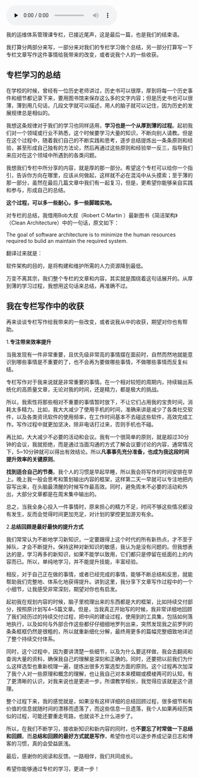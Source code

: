 <audio id="audio" title="结束语 | 学习的过程，多些耐心和脚踏实地" controls="" preload="none"><source id="mp3" src="https://static001.geekbang.org/resource/audio/04/db/04c469dac8409e5bd061a8da619305db.mp3"></audio>

我的运维体系管理课专栏，已接近尾声，这是最后一篇，也是我们的结束语。

我打算分两部分来写，一部分来对我们的专栏学习做个总结，另一部分打算写一下专栏文章写作这件事情给我带来的改变，或者说我个人的一些收获。

## 专栏学习的总结

在学校的时候，曾经有一位历史老师讲过，历史书可以很厚，厚到将每一个历史事件和细节都记录下来，要用图书馆来保存这么多的文字内容；但是历史书也可以很薄，薄到用几句话，几段文字就可以描述，用人的脑子就可以记住，因为历史的发展规律总是相似的。

我想这条规律对于我们的学习也同样适用，**学习也是一个从厚到薄的过程**。起初我们对一个领域或行业不熟悉，这个时候要学习大量的知识，不断向别人请教。但是在这个过程中，随着我们自己的不断实践和思考，逐步总结提炼出一条条原则和经验，甚至形成自己独有的方法论，然后再通过这些原则和经验举一反三，指导我们来应对在这个领域中所遇到的各类问题。

我想我们专栏中所分享的内容，就是厚的那一部分。希望这个专栏可以给你一个指引，告诉你方向在哪里，应该从何做起，这样就不必在混沌中从头摸索；至于薄的那一部分，虽然在最后几篇文章中我们有一起复习，但是，更希望你能够亲自实践和参与，形成自己的总结。

**这个过程，可以多一些耐心，多一些脚踏实地。**

对专栏的总结，我借用Bob大叔（Robert C·Martin ）最新图书《简洁架构》（Clean Architecture）中的一句话，原文如下：

> 
<p>The goal of software architecture is to minimize the human resources<br />
required to bulid an maintain the required system.</p>


翻译过来就是：

> 
软件架构的目的，是将构建和维护所需的人力资源降到最低。


万变不离其宗，我们整个专栏的文章和内容，其实就是围绕着这句话展开的。从厚到薄的学习过程，我想用这句话来总结，再准确不过。

## 我在专栏写作中的收获

再来谈谈专栏写作给我带来的一些改变，或者说我从中的收获，期望对你也有帮助。

1.**专注带来效率提升**

当我发现有一件非常重要，且优先级非常高的事情摆在面前时，自然而然地就能意识到哪些事情是不重要的了，也不会再为要做哪些事情，不做哪些事情而反复纠结。

专栏写作对于我来说就是非常重要的事情。在一个相对较短的周期内，持续输出系统化的高质量文章，无论对我的时间，还是精力，都是极大的挑战。

所以，我索性将那些相对不重要的事情暂时放下，不让它们占用我的宝贵时间，消耗太多精力。比如，我大大减少了使用手机的时间，准确来讲是减少了各类社交软件，以及各类资讯软件的使用频率，在工作时间基本不去碰这些软件，高效完成工作。写作过程中就更加坚决，除非电话打过来，否则手机也不碰。

再比如，大大减少不必要的活动和会议。我有一个很简单的原则，就是超过30分钟的会议，我就拒绝，而是通过当面沟通的方式了解会议要讨论的内容，通常情况下，5~10分钟就可以得出有效结论。所以**凡事事先充分准备，也成为我这段时间提升效率的关键原则**。

**找到适合自己的节奏**。我个人的习惯是早起早睡，所以我会将写作的时间安排在早上。晚上我一般会思考和策划输出内容的框架，这样第二天一早就可以专注地把内容写出来，在头脑最清醒的时候写作最高效。同时，避免周末不必要的活动和外出，大部分文章都是在周末集中输出的。

总之，当我全身心投入一件事情时，原来担心的精力不足，时间不够这些情况都没有发生，反而会觉得时间更加充足，对计划的掌控更加游刃有余。

2.**总结回顾是最好最快的提升方式**

我们常常认为不断地学习新知识，一定要跟得上这个时代的所有新热点，才不至于掉队，才会不断提升。保持这种对新知识的敏感，我认为是没有问题的。但我想表达的是，学习再多的新知识，如果不能学以致用，它们都只是停留在纸面的上的内容而已。所以，单纯地学习，并不能提升技能，丰富经验。

相反，对于自己正在做的事情，或者已经完成的事情，能够不断总结和反思，就能帮助我们完整地、体系化地获得提升。讲到这里，我分享下文章写作过程中的一个小细节，让我感受非常深刻，期望对你也有启发。

起初我在规划内容的时候，脑子里梳理出来的东西都是大的框架，比如持续交付部分，按照原计划写4~5篇文章。但是，当我真正开始写的时候，我非常详细地回顾了我们经历过的持续交付过程，把中间的建设过程，使用到的工具集，包括如何落地执行，以及如何与外部合作这些都仔仔细细地罗列出来，突然发现我之前罗列的条条框框仍然是很粗的，所以就重新细化分解，最终用更多的篇幅完整细致地详述了整个持续交付体系。

同时，这个过程中，因为要讲清楚一些细节，以及为什么要这样做，我会去翻阅和查询大量的资料，确保我自己的理解是深刻和正确的。同时，还要把以前我们为什么这样选型也重新梳理一遍，提炼出很多方案选型方面的原则。这个过程再次加深了我个人对一些原理和概念的理解，也让我自己对本来模糊或模棱两可的认知，有了更清晰的认识，对我来说也是更进一步。所谓教学相长，我觉得应该就是这个道理。

整个过程下来，我的感觉就是，如果没有这样详细的总结回顾过程，很多细节和有价值的信息就随时间的漂移而遗落了，而这些信息一旦遗落，我个人如果再经历类似的过程，可能还要重走弯路，也就谈不上什么进步了。

所以，在我们不断学习，接收新知识和新内容的同时，也**不要忘了时常做一下总结和回顾**。而**总结和回顾的最好方式就是写作**，希望你也可以逐步养成记录日志和博客的习惯，真的会受益匪浅。

最后，感谢你的阅读和反馈。一路相伴，我们共同成长。

希望你能够通过专栏的学习，更进一步！


